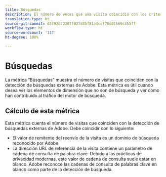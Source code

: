 ```yaml
---
title: Búsquedas
description: El número de veces que una visita coincidió con los criterios de búsqueda externa.
translation-type: ht
source-git-commit: d3f92d72207f027d35f81a4ccf70d01569c3557f
workflow-type: ht
source-wordcount: '117'
ht-degree: 100%

---
```



# Búsquedas

La métrica “Búsquedas” muestra el número de visitas que coinciden con la detección de búsquedas externas de Adobe. Esta métrica es útil cuando desea ver los elementos de dimensión que no son de búsqueda y ver cómo han contribuido al tráfico del motor de búsqueda.

## Cálculo de esta métrica

Esta métrica cuenta el número de visitas que coinciden con la detección de búsquedas externas de Adobe. Debe coincidir con lo siguiente:

* El valor de remitente del reenvío de la visita es un dominio de búsqueda reconocido por Adobe
* La dirección URL de referencia de la visita contiene un parámetro de cadena de consulta de palabra clave. Debido a las prácticas de privacidad modernas, este valor de cadena de consulta suele estar en blanco. Adobe reconoce las cadenas de consulta de palabras clave en blanco como parte de la detección de búsqueda.

